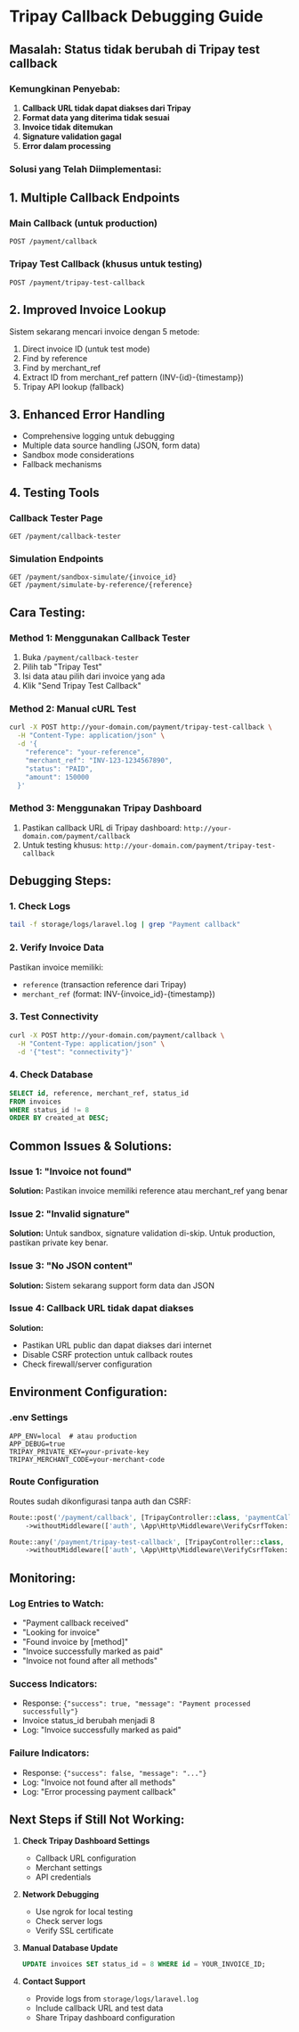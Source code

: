 # Tripay Callback Debugging Guide

## Masalah: Status tidak berubah di Tripay test callback

### Kemungkinan Penyebab:

1. **Callback URL tidak dapat diakses dari Tripay**
2. **Format data yang diterima tidak sesuai**
3. **Invoice tidak ditemukan**
4. **Signature validation gagal**
5. **Error dalam processing**

### Solusi yang Telah Diimplementasi:

## 1. Multiple Callback Endpoints

### Main Callback (untuk production)
```
POST /payment/callback
```

### Tripay Test Callback (khusus untuk testing)
```
POST /payment/tripay-test-callback
```

## 2. Improved Invoice Lookup

Sistem sekarang mencari invoice dengan 5 metode:
1. Direct invoice ID (untuk test mode)
2. Find by reference
3. Find by merchant_ref
4. Extract ID from merchant_ref pattern (INV-{id}-{timestamp})
5. Tripay API lookup (fallback)

## 3. Enhanced Error Handling

- Comprehensive logging untuk debugging
- Multiple data source handling (JSON, form data)
- Sandbox mode considerations
- Fallback mechanisms

## 4. Testing Tools

### Callback Tester Page
```
GET /payment/callback-tester
```

### Simulation Endpoints
```
GET /payment/sandbox-simulate/{invoice_id}
GET /payment/simulate-by-reference/{reference}
```

## Cara Testing:

### Method 1: Menggunakan Callback Tester
1. Buka `/payment/callback-tester`
2. Pilih tab "Tripay Test"
3. Isi data atau pilih dari invoice yang ada
4. Klik "Send Tripay Test Callback"

### Method 2: Manual cURL Test
```bash
curl -X POST http://your-domain.com/payment/tripay-test-callback \
  -H "Content-Type: application/json" \
  -d '{
    "reference": "your-reference",
    "merchant_ref": "INV-123-1234567890",
    "status": "PAID",
    "amount": 150000
  }'
```

### Method 3: Menggunakan Tripay Dashboard
1. Pastikan callback URL di Tripay dashboard: `http://your-domain.com/payment/callback`
2. Untuk testing khusus: `http://your-domain.com/payment/tripay-test-callback`

## Debugging Steps:

### 1. Check Logs
```bash
tail -f storage/logs/laravel.log | grep "Payment callback"
```

### 2. Verify Invoice Data
Pastikan invoice memiliki:
- `reference` (transaction reference dari Tripay)
- `merchant_ref` (format: INV-{invoice_id}-{timestamp})

### 3. Test Connectivity
```bash
curl -X POST http://your-domain.com/payment/callback \
  -H "Content-Type: application/json" \
  -d '{"test": "connectivity"}'
```

### 4. Check Database
```sql
SELECT id, reference, merchant_ref, status_id 
FROM invoices 
WHERE status_id != 8 
ORDER BY created_at DESC;
```

## Common Issues & Solutions:

### Issue 1: "Invoice not found"
**Solution:** Pastikan invoice memiliki reference atau merchant_ref yang benar

### Issue 2: "Invalid signature"
**Solution:** Untuk sandbox, signature validation di-skip. Untuk production, pastikan private key benar.

### Issue 3: "No JSON content"
**Solution:** Sistem sekarang support form data dan JSON

### Issue 4: Callback URL tidak dapat diakses
**Solution:** 
- Pastikan URL public dan dapat diakses dari internet
- Disable CSRF protection untuk callback routes
- Check firewall/server configuration

## Environment Configuration:

### .env Settings
```
APP_ENV=local  # atau production
APP_DEBUG=true
TRIPAY_PRIVATE_KEY=your-private-key
TRIPAY_MERCHANT_CODE=your-merchant-code
```

### Route Configuration
Routes sudah dikonfigurasi tanpa auth dan CSRF:
```php
Route::post('/payment/callback', [TripayController::class, 'paymentCallback'])
    ->withoutMiddleware(['auth', \App\Http\Middleware\VerifyCsrfToken::class]);

Route::any('/payment/tripay-test-callback', [TripayController::class, 'handleTripayTestCallback'])
    ->withoutMiddleware(['auth', \App\Http\Middleware\VerifyCsrfToken::class]);
```

## Monitoring:

### Log Entries to Watch:
- "Payment callback received"
- "Looking for invoice"
- "Found invoice by [method]"
- "Invoice successfully marked as paid"
- "Invoice not found after all methods"

### Success Indicators:
- Response: `{"success": true, "message": "Payment processed successfully"}`
- Invoice status_id berubah menjadi 8
- Log: "Invoice successfully marked as paid"

### Failure Indicators:
- Response: `{"success": false, "message": "..."}`
- Log: "Invoice not found after all methods"
- Log: "Error processing payment callback"

## Next Steps if Still Not Working:

1. **Check Tripay Dashboard Settings**
   - Callback URL configuration
   - Merchant settings
   - API credentials

2. **Network Debugging**
   - Use ngrok for local testing
   - Check server logs
   - Verify SSL certificate

3. **Manual Database Update**
   ```sql
   UPDATE invoices SET status_id = 8 WHERE id = YOUR_INVOICE_ID;
   ```

4. **Contact Support**
   - Provide logs from `storage/logs/laravel.log`
   - Include callback URL and test data
   - Share Tripay dashboard configuration
